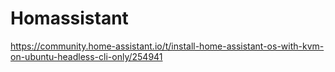 # Homassistant
https://community.home-assistant.io/t/install-home-assistant-os-with-kvm-on-ubuntu-headless-cli-only/254941

